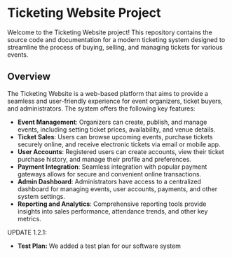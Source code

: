 # Ticketing Website Project

Welcome to the Ticketing Website project! This repository contains the source code and documentation for a modern ticketing system designed to streamline the process of buying, selling, and managing tickets for various events.

## Overview

The Ticketing Website is a web-based platform that aims to provide a seamless and user-friendly experience for event organizers, ticket buyers, and administrators. The system offers the following key features:

- **Event Management**: Organizers can create, publish, and manage events, including setting ticket prices, availability, and venue details.
- **Ticket Sales**: Users can browse upcoming events, purchase tickets securely online, and receive electronic tickets via email or mobile app.
- **User Accounts**: Registered users can create accounts, view their ticket purchase history, and manage their profile and preferences.
- **Payment Integration**: Seamless integration with popular payment gateways allows for secure and convenient online transactions.
- **Admin Dashboard**: Administrators have access to a centralized dashboard for managing events, user accounts, payments, and other system settings.
- **Reporting and Analytics**: Comprehensive reporting tools provide insights into sales performance, attendance trends, and other key metrics.

UPDATE 1.2.1:
- **Test Plan:** We added a test plan for our software system 
